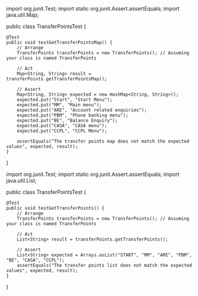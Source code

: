 import org.junit.Test;
import static org.junit.Assert.assertEquals;
import java.util.Map;

public class TransferPointsTest {

    @Test
    public void testGetTransferPointsMap() {
        // Arrange
        TransferPoints transferPoints = new TransferPoints(); // Assuming your class is named TransferPoints

        // Act
        Map<String, String> result = transferPoints.getTransferPointsMap();

        // Assert
        Map<String, String> expected = new HashMap<String, String>();
        expected.put("Start", "Start Menu");
        expected.put("MM", "Main menu");
        expected.put("ARE", "Account related enquiries");
        expected.put("PBM", "Phone banking menu");
        expected.put("BE", "Balance Enquiry");
        expected.put("CASA", "CASA menu");
        expected.put("CCPL", "CCPL Menu");

        assertEquals("The transfer points map does not match the expected values", expected, result);
    }
}



import org.junit.Test;
import static org.junit.Assert.assertEquals;
import java.util.List;

public class TransferPointsTest {

    @Test
    public void testGetTransferPoints() {
        // Arrange
        TransferPoints transferPoints = new TransferPoints(); // Assuming your class is named TransferPoints

        // Act
        List<String> result = transferPoints.getTransferPoints();

        // Assert
        List<String> expected = Arrays.asList("START", "MM", "ARE", "PBM", "BE", "CASA", "CCPL");
        assertEquals("The transfer points list does not match the expected values", expected, result);
    }
}
